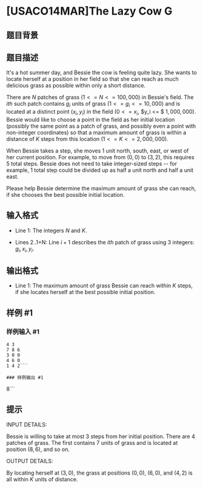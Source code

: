 # [USACO14MAR]The Lazy Cow G

## 题目背景



## 题目描述

It's a hot summer day, and Bessie the cow is feeling quite lazy. She wants to locate herself at a position in her field so that she can reach as much delicious grass as possible within only a short distance.

There are $N$ patches of grass $(1 <= N <= 100,000)$ in Bessie's field. The $ith$ such patch contains $g_i$ units of grass $(1 <= g_i <= 10,000)$ and is located at a distinct point $(x_i, y_i)$ in the field $(0 <= x_i,$ $y_i <= $ $1,000,000)$.  Bessie would like to choose a point in the field as her initial location (possibly the same point as a patch of grass, and possibly even a point with non-integer coordinates) so that a maximum amount of grass is within a distance of $K$ steps from this location $(1 <= K <= 2,000,000)$.

When Bessie takes a step, she moves 1 unit north, south, east, or west of her current position.  For example, to move from $(0,0)$ to $(3,2)$, this requires 5 total steps.  Bessie does not need to take integer-sized steps -- for example, 1 total step could be divided up as half a unit north and half a unit east.

Please help Bessie determine the maximum amount of grass she can reach, if she chooses the best possible initial location.


## 输入格式

* Line 1: The integers $N$ and $K$.

* Lines 2..1+N: Line $i+1$ describes the $ith$ patch of grass using 3 integers: $g_i, x_i, y_i.$


## 输出格式

* Line 1: The maximum amount of grass Bessie can reach within $K$ steps, if she locates herself at the best possible initial position.

## 样例 #1

### 样例输入 #1
```
4 3
7 8 6
3 0 0
4 6 0
1 4 2```

### 样例输出 #1

```
8```

## 提示

INPUT DETAILS:

Bessie is willing to take at most 3 steps from her initial position.  There
are 4 patches of grass.  The first contains 7 units of grass and is located
at position $(8,6)$, and so on.

OUTPUT DETAILS:

By locating herself at $(3,0)$, the grass at positions $(0,0)$, $(6,0)$, and
$(4,2)$ is all within $K$ units of distance.
